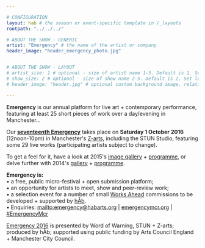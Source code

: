 ```yaml
---

# CONFIGURATION
layout: hab # the season or event-specific template in /_layouts
rootpath: "../../../"

# ABOUT THE SHOW - GENERIC
artist: "Emergency" # the name of the artist or company
header_image: "header_emergency_photo.jpg"   


# ABOUT THE SHOW - LAYOUT
# artist_size: 1 # optional - size of artist name 1-5. Default is 1. Set longer names to lower values
# show_size: 2 # optional - size of show name 2-5. Default is 2. Set longer names to lower values
# header_image: "header.jpg" # optional custom background image, relative to current page

---
```

**Emergency** is our annual platform for live art + contemporary performance, featuring at least 25 short pieces of work over a day/evening in Manchester…           
         
Our [**seventeenth Emergency**](/current/2016-emergency) takes place on **Saturday 1 October 2016** (12noon-10pm) in Manchester's <a href="http://www.z-arts.org/about-us/getting-here" target="_blank">Z-arts</a>, including the STUN Studio, featuring some 29 live works (participating artists subject to change).         
         
To get a feel for it, have a look at 2015's [image gallery](/galleries/2015-emergency) + [programme](/archive/2015-emergency), or delve further with 2014's [gallery](/galleries/2014-emergency) + [programme](http://www.wordofwarning.org/archive/2014-emergency).           
		
**Emergency is:**      
• a free, public micro-festival + open submission platform;        
• an opportunity for artists to meet, show and peer-review work;           
• a selection event for a number of small [Works Ahead](/hab/worksahead) commissions to be developed + supported by [hÅb](/hab).          
• Enquiries: <mailto:emergency@habarts.org> | <a href="http://emergencymcr.org" target="_blank">emergencymcr.org</a> | <a href="http://twitter.com/hashtag/EmergencyMcr" target="_blank">#EmergencyMcr</a>            
         
[Emergency 2016](/current/2016-emergency) is presented by Word of Warning, STUN + Z-arts; produced by hÅb; supported using public funding by Arts Council England + Manchester City Council.
